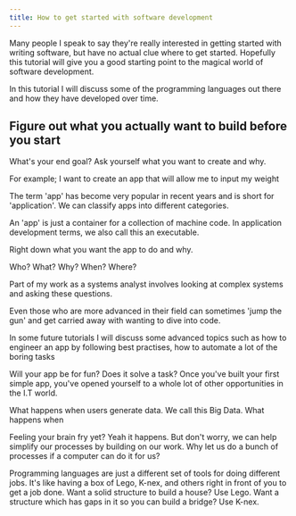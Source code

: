 ```yaml
---
title: How to get started with software development
---
```




Many people I speak to say they're really interested in getting started with writing software, but have no actual clue where to get started. Hopefully this tutorial will give you a good starting point to the magical world of software development.

In this tutorial I will discuss some of the programming languages out there and how they have developed over time.


## Figure out what you actually want to build before you start
What's your end goal?
Ask yourself what you want to create and why.

For example; I want to create an app that will allow me to input my weight 

The term 'app' has become very popular in recent years and is short for 'application'. We can classify apps into different categories.

An 'app' is just a container for a collection of machine code. In application development terms, we also call this an executable.

Right down what you want the app to do and why.

Who? What? Why? When? Where?

Part of my work as a systems analyst involves looking at complex systems and asking these questions.

Even those who are more advanced in their field can sometimes 'jump the gun' and get carried away with wanting to dive into code.

In some future tutorials I will discuss some advanced topics such as how to engineer an app by following best practises, how to automate a lot of the boring tasks



Will your app be for fun? Does it solve a task?
Once you've built your first simple app, you've opened yourself to a whole lot of other opportunities in the I.T world. 

What happens when users generate data. We call this Big Data.
What happens when 

Feeling your brain fry yet? Yeah it happens. But don't worry, we can help simplify our processes by building on our work. Why let us do a bunch of processes if a computer can do it for us?

Programming languages are just a different set of tools for doing different jobs. It's like having a box of Lego, K-nex, and others right in front of you to get a job done. Want a solid structure to build a house? Use Lego. Want a structure which has gaps in it so you can build a bridge? Use K-nex.